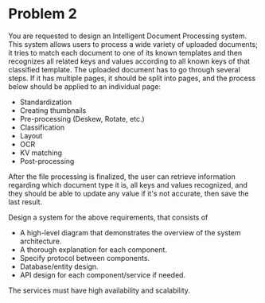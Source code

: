 # Problem 2
You are requested to design an Intelligent Document Processing system. This system allows users to process a wide variety of uploaded documents; it tries to match each document to one of its known templates and then recognizes all related keys and values according to all known keys of that classified template.
The uploaded document has to go through several steps. If it has multiple pages, it should be split into pages, and the process below should be applied to an individual page:
- Standardization
- Creating thumbnails
- Pre-processing (Deskew, Rotate, etc.)
- Classification
- Layout
- OCR
- KV matching
- Post-processing

After the file processing is finalized, the user can retrieve information regarding which document type it is, all keys and values recognized, and they should be able to update any value if it's not accurate, then save the last result.

Design a system for the above requirements, that consists of
- A high-level diagram that demonstrates the overview of the system architecture.
- A thorough explanation for each component.
- Specify protocol between components.
- Database/entity design.
- API design for each component/service if needed.

The services must have high availability and scalability.
